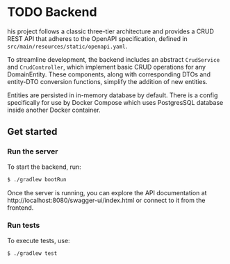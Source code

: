 # TODO Backend

his project follows a classic three-tier architecture and provides a CRUD REST
API that adheres to the OpenAPI specification, defined in
`src/main/resources/static/openapi.yaml`.

To streamline development, the backend includes an abstract `CrudService` and
`CrudController`, which implement basic CRUD operations for any DomainEntity.
These components, along with corresponding DTOs and entity-DTO conversion
functions, simplify the addition of new entities.

Entities are persisted in in-memory database by default. There is a config
specifically for use by Docker Compose which uses PostgresSQL database inside
another Docker container.

## Get started

### Run the server

To start the backend, run:

```bash
$ ./gradlew bootRun
```

Once the server is running, you can explore the API documentation
at http://localhost:8080/swagger-ui/index.html or connect to it from the
frontend.

### Run tests

To execute tests, use:

```bash
$ ./gradlew test
```